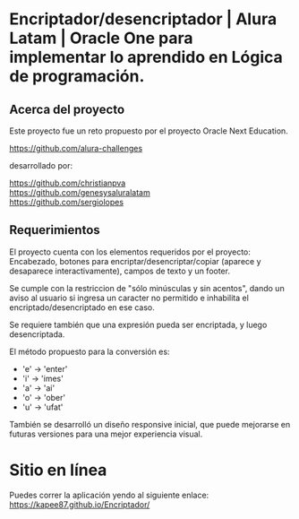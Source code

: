 # Encriptador/desencriptador | Alura Latam | Oracle One para implementar lo aprendido en Lógica de programación.

## Acerca del proyecto


Este proyecto fue un reto propuesto por el proyecto
Oracle Next Education.


https://github.com/alura-challenges


desarrollado por:


https://github.com/christianpva  
https://github.com/genesysaluralatam  
https://github.com/sergiolopes  

## Requerimientos

El proyecto cuenta con los elementos requeridos por el proyecto: Encabezado, botones para encriptar/desencriptar/copiar (aparece y desaparece interactivamente), campos de texto y un footer.  


Se cumple con la restriccion de "sólo minúsculas y sin acentos", dando un aviso al usuario si ingresa un caracter no permitido e inhabilita el encriptado/desencriptado en ese caso.  

Se requiere también que una expresión pueda ser encriptada, y luego desencriptada.


El método propuesto para la conversión es:

* 'e' -> 'enter'  
* 'i' -> 'imes'  
* 'a' -> 'ai'  
* 'o' -> 'ober'  
* 'u' -> 'ufat'  




También se desarrolló un diseño responsive inicial, que puede mejorarse en futuras versiones para una mejor experiencia visual.

##

Sitio en línea
=================
Puedes correr la aplicación yendo al siguiente enlace: https://kapee87.github.io/Encriptador/



